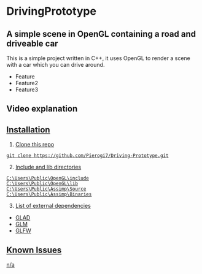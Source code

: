 # DrivingPrototype


## A simple scene in OpenGL containing a road and driveable car

This is a simple project written in C++, it uses OpenGL to render a scene with a
car which you can drive around.

* Feature
* Feature2
* Feature3


## Video explanation
<a href="https://www.youtube.com/watch?v=kvO_nHnvPtQ"
target="_blank">

## Installation

1. Clone this repo
```
git clone https://github.com/Pierogi7/Driving-Prototype.git
```
2. Include and lib directories
```
C:\Users\Public\OpenGL\include
C:\Users\Public\OpenGL\lib
C:\Users\Public\Assimp\Source
C:\Users\Public\Assimp\Binaries
```
3. List of external dependencies
* GLAD
* GLM
* GLFW

## Known Issues

n/a


